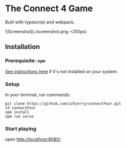 # The Connect 4 Game

Built with typescript and webpack.

![Screenshot](./screenshot.png =250px)

## Installation

### Prerequisite: `npm`

[See instructions here](https://docs.npmjs.com/getting-started/installing-node) if
it's not installed on your system.

### Setup

In your terminal, run commands:

```
git clone https://github.com/zzhjerry/connectFour.git
cd connectFour
npm install
npm run serve
```

### Start playing

open [http://localhost:8080/](http://localhost:8080/)
